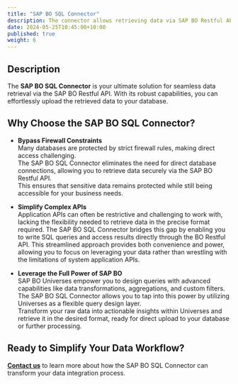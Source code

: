 ```yaml
---
title: "SAP BO SQL Connector"
description: The connector allows retrieving data via SAP BO Restful API and uploading them to a database.
date: 2024-05-25T10:45:00+10:00
published: true
weight: 6
---
```


## Description
The **SAP BO SQL Connector** is your ultimate solution for seamless data retrieval via the SAP BO Restful API. With its robust capabilities, you can effortlessly upload the retrieved data to your database.

## Why Choose the SAP BO SQL Connector?

- **Bypass Firewall Constraints**  
  Many databases are protected by strict firewall rules, making direct access challenging.  
  The SAP BO SQL Connector eliminates the need for direct database connections, allowing you to retrieve data securely via the SAP BO Restful API.  
  This ensures that sensitive data remains protected while still being accessible for your business needs.

- **Simplify Complex APIs**  
  Application APIs can often be restrictive and challenging to work with, lacking the flexibility needed to retrieve data in the precise format required. The SAP BO SQL Connector bridges this gap by enabling you to write SQL queries and access results directly through the BO Restful API.
  This streamlined approach provides both convenience and power, allowing you to focus on leveraging your data rather than wrestling with the limitations of system application APIs.

- **Leverage the Full Power of SAP BO**  
  SAP BO Universes empower you to design queries with advanced capabilities like data transformations, aggregations, and custom filters.  
  The SAP BO SQL Connector allows you to tap into this power by utilizing Universes as a flexible query design layer.  
  Transform your raw data into actionable insights within Universes and retrieve it in the desired format, ready for direct upload to your database or further processing.  

## Ready to Simplify Your Data Workflow?

[**Contact us**](https://biclever.com/contact/) to learn more about how the SAP BO SQL Connector can transform your data integration process.
